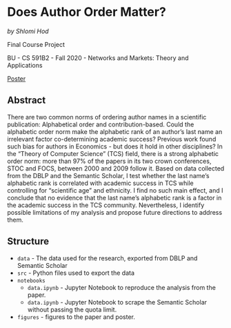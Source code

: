 # Does Author Order Matter?
*by Shlomi Hod*

Final Course Project

BU - CS 591B2 - Fall 2020 - Networks and Markets: Theory and Applications

[Poster](https://docs.google.com/presentation/d/1zPEdF6HTi01h421h_IbihKtaBL_tXXDq5lP17i6AK_M/edit?usp=sharing)

## Abstract

There are two common norms of ordering author names in a scientific publication: Alphabetical order and contribution-based. Could the alphabetic order norm make the alphabetic rank of an author’s last name an irrelevant factor co-determining academic success? Previous work found such bias for authors in Economics - but does it hold in other disciplines? In the “Theory of Computer Science” (TCS) field, there is a strong alphabetic order norm: more than 97% of the papers in its two crown conferences, STOC and FOCS, between 2000 and 2009 follow it. Based on data collected from the DBLP and the Semantic Scholar, I test whether the last name’s alphabetic rank is correlated with academic success in TCS while controlling for “scientific age” and ethnicity. I find no such main effect, and I conclude that no evidence that the last name’s alphabetic rank is a factor in the academic success in the TCS community. Nevertheless, I identify possible limitations of my analysis and propose future directions to address them.


## Structure

- `data` - The data used for the research, exported from DBLP and Semantic Scholar
- `src` - Python files used to export the data
- `notebooks`
  - `data.ipynb` - Jupyter Notebook to reproduce the analysis from the paper.
  - `data.ipynb` - Jupyter Notebook to scrape the Semantic Scholar without passing the quota limit.
- `figures` - figures to the paper and poster.